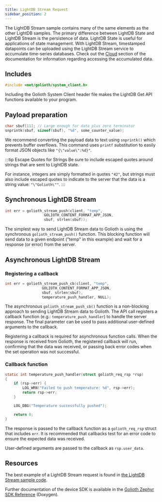 ```yaml
---
title: LightDB Stream Request
sidebar_position: 2
---
```


The LightDB Stream sample contains many of the same elements as the other LightDB samples. The primary difference between LightDB State and LightDB Stream is the persistence of data. LightDB State is useful for applications of state management. With LightDB Stream, timestamped datapoints can be uploaded using the LightDB Stream service to accumulate time-series databases. Check out the [Cloud](/device-management) section of the documentation for information regarding accessing the accumulated data.

## Includes

```c
#include <net/golioth/system_client.h>
```

Including the Golioth System Client header file makes the LightDB Get API
functions available to your program.

## Payload preparation

```c
char sbuf[11]; // Large enough for data plus zero terminator
snprintk(sbuf, sizeof(sbuf), "%d", some_counter_value);
```

We recommend converting the payload data to text using `snprintk()` which
prevents buffer overflows. This command uses `printf` substitution to easily
format JSON objects like `"{\"value\":%d}"`.

:::tip Escape Quotes for Strings
Be sure to include escaped quotes around strings that are sent to LightDB
state.

For instance, integers are simply formatted in quotes `"42"`, but strings must
also include escaped quotes to indicate to the server that the data is a string
value: `"\"Golioth\""`.
:::

## Synchronous LightDB Stream

```c
int err = golioth_stream_push(client, "temp",
			      GOLIOTH_CONTENT_FORMAT_APP_JSON,
			      sbuf, strlen(sbuf));
```

The simplest way to send LightDB Stream data to Golioth is using the synchronous
`golioth_stream_push()` function. This blocking function will send data to a
given endpoint ("temp" in this example) and wait for a response (or error) from
the server.

## Asynchronous LightDB Stream

### Registering a callback

```c
int err = golioth_stream_push_cb(client, "temp",
				 GOLIOTH_CONTENT_FORMAT_APP_JSON,
				 sbuf, strlen(sbuf),
				 temperature_push_handler, NULL);
```

The asynchronous `golioth_stream_push_cb()` function is a non-blocking approach
to sending LightDB Stream data to Golioth. The API call registers a callback
function (e.g.: `temperature_push_handler`) to handle the server response. The
final parameter can be used to pass additional user-defined arguments to the
callback.

Registering a callback is required for asynchronous function calls. When the
response is received from Golioth, the registered callback will run, confirming
that the data was received, or passing back error codes when the set operation
was not successful.

### Callback function

```c
static int temperature_push_handler(struct golioth_req_rsp *rsp)
{
	if (rsp->err) {
		LOG_WRN("Failed to push temperature: %d", rsp->err);
		return rsp->err;
	}

	LOG_DBG("Temperature successfully pushed");

	return 0;
}
```

The response is passed to the callback function as a `golioth_req_rsp` struct
that includes `err`. It is recommended that callbacks test for an error code to
ensure the expected data was received.

User-defined arguments are passed to the callback as `rsp.user_data`.

## Resources

The best example of a LightDB Stream request is found in [the LightDB Stream
sample
code](https://github.com/golioth/golioth-zephyr-sdk/tree/main/samples/lightdb_stream).

Further documentation of the device SDK is available in the [Golioth Zephyr SDK
Reference](https://zephyr-sdk-docs.golioth.io/) (Doxygen).
